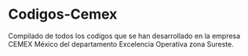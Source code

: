 # Codigos-Cemex

Compilado de todos los codigos que se han desarrollado en la empresa CEMEX México del departamento Excelencia Operativa zona Sureste. 
